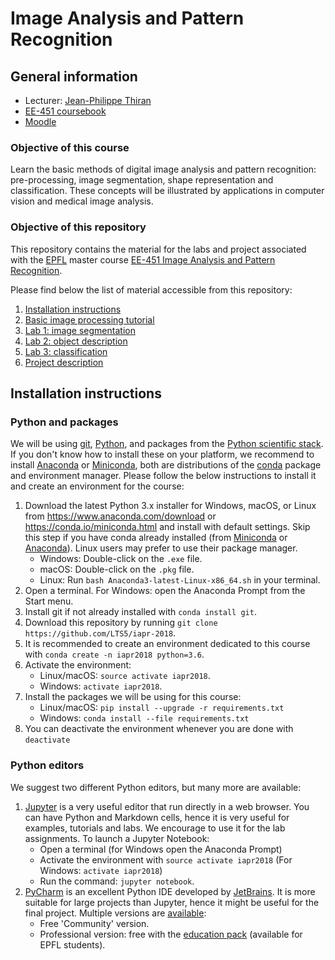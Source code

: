 # Image Analysis and Pattern Recognition

## General information
* Lecturer: [Jean-Philippe Thiran][jpt]
* [EE-451 coursebook][coursebook]
* [Moodle]

[moodle]: https://moodle.epfl.ch/course/view.php?id=5091
[jpt]: https://people.epfl.ch/115534
[coursebook]: https://edu.epfl.ch/coursebook/en/image-analysis-and-pattern-recognition-EE-451

### Objective of this course
Learn the basic methods of digital image analysis and pattern recognition:
pre-processing, image segmentation, shape representation and classification.
These concepts will be illustrated by applications in computer vision and
medical image analysis.

### Objective of this repository
This repository contains the material for the labs and project associated with
the [EPFL] master course
[EE-451 Image Analysis and Pattern Recognition][edu].

Please find below the list of material accessible from this repository:
1. [Installation instructions](#installation-instructions)
1. [Basic image processing tutorial][t01]
1. [Lab 1: image segmentation][l01]
1. [Lab 2: object description][l02]
1. [Lab 3: classification][l03]
1. [Project description][project-descr]

[epfl]: https://www.epfl.ch/
[edu]: https://edu.epfl.ch/coursebook/en/image-analysis-and-pattern-recognition-EE-451
[t01]: tutorials/tuto_01_basic_img_proc.ipynb
[l01]: labs/lab_01_segmentation.ipynb
[l02]: labs/lab_02_object_description.ipynb
[l03]: labs/lab_03_classification.ipynb
[project-descr]: project/project_description.md

## Installation instructions

### Python and packages
We will be using [git], [Python], and packages from the
[Python scientific stack][scipy].
If you don't know how to install these on your platform, we recommend to
install [Anaconda] or [Miniconda], both are distributions of the [conda]
package and environment manager.
Please follow the below instructions to install it and create an environment
for the course:

1. Download the latest Python 3.x installer for Windows, macOS, or Linux from
   <https://www.anaconda.com/download> or <https://conda.io/miniconda.html>
   and install with default settings.
   Skip this step if you have conda already installed (from [Miniconda] or
   [Anaconda]).
   Linux users may prefer to use their package manager.
   * Windows: Double-click on the `.exe` file.
   * macOS: Double-click on the `.pkg` file.
   * Linux: Run `bash Anaconda3-latest-Linux-x86_64.sh` in your terminal.
1. Open a terminal. For Windows: open the Anaconda Prompt from the Start menu.
1. Install git if not already installed with `conda install git`.
1. Download this repository by running
   `git clone https://github.com/LTS5/iapr-2018`.
1. It is recommended to create an environment dedicated to this course with
   `conda create -n iapr2018 python=3.6`.
1. Activate the environment:
   * Linux/macOS: `source activate iapr2018`.
   * Windows: `activate iapr2018`.
1. Install the packages we will be using for this course:
   * Linux/macOS: `pip install --upgrade -r requirements.txt`
   * Windows: `conda install --file requirements.txt`
1. You can deactivate the environment whenever you are done with `deactivate`
   
[git]: https://git-scm.com
[python]: https://www.python.org
[scipy]: https://www.scipy.org
[anaconda]: https://anaconda.org
[miniconda]: https://conda.io/miniconda.html
[conda]: https://conda.io

### Python editors

We suggest two different Python editors, but many more are available:

1. [Jupyter] is a very useful editor that run directly in a web browser.
   You can have Python and Markdown cells, hence it is very useful for
   examples, tutorials and labs.
   We encourage to use it for the lab assignments.
   To launch a Jupyter Notebook:
   * Open a terminal (for Windows open the Anaconda Prompt)
   * Activate the environment with `source activate iapr2018` (For Windows:
   `activate iapr2018`)
   * Run the command: `jupyter notebook`.
1. [PyCharm] is an excellent Python IDE developed by [JetBrains].
   It is more suitable for large projects than Jupyter, hence it might be
   useful for the final project.
   Multiple versions are [available][pycharm-dl]:
   * Free 'Community' version.
   * Professional version: free with the [education pack][jetbrains-student]
   (available for EPFL students).

[jupyter]: https://jupyter.org/
[pycharm]: https://www.jetbrains.com/pycharm/
[jetbrains]: https://www.jetbrains.com/
[pycharm-dl]: https://www.jetbrains.com/pycharm/download/
[jetbrains-student]: https://www.jetbrains.com/student/
